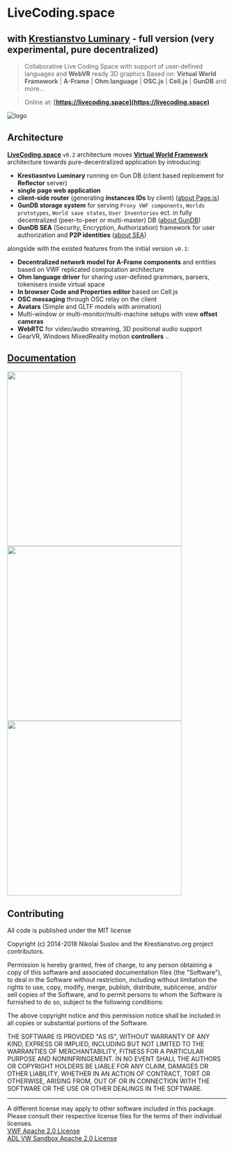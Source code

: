 # LiveCoding.space 
## with [**Krestianstvo Luminary**](https://github.com/NikolaySuslov/luminary) - full version (very experimental, pure decentralized)

> Collaborative Live Coding Space with support of user-defined languages and **WebVR** ready 3D graphics
Based on: **Virtual World Framework** | **A-Frame** | **Ohm language** | **OSC.js** | **Cell.js** | **GunDB** and more...

> Online at: **[https://livecoding.space](https://livecoding.space)**

![logo](https://krestianstvo.org/docs/assets/webimg.jpg)

## Architecture

**[LiveCoding.space](https://livecoding.space)** ```v0.2``` architecture moves **[Virtual World Framework](https://github.com/virtual-world-framework/vwf)** architecture towards pure-decentralized application by introducing:

- **Krestiasntvo Luminary** running on Gun DB (client based replcement for **Reflector** server)
- **single page web application**
- **client-side router** (generating **instances IDs** by client) ([about Page.js](https://visionmedia.github.io/page.js/))
- **GunDB storage system** for serving ```Proxy VWF components```, ```Worlds prototypes```, ```World save states```, ```User Inventories``` ect. in fully decentralized (peer-to-peer or multi-master) DB ([about GunDB](https://gun.eco/docs/Introduction))
- **GunDB SEA** (Security, Encryption, Authorization) framework for user authorization and **P2P identities** ([about SEA](https://gun.eco/docs/Auth))

alongside with the existed features from the initial version ```v0.1```:

- **Decentralized network model for A-Frame components** and entities based on VWF replicated computation architecture
- **Ohm language driver** for sharing user-defined grammars, parsers, tokenisers inside virtual space
- **In browser Code and Properties editor** based on Cell.js
- **OSC messaging** through OSC relay on the client
- **Avatars** (Simple and GLTF models with animation)
- Multi-window or multi-monitor/multi-machine setups with view **offset cameras**
- **WebRTC** for video/audio streaming, 3D positional audio support
- GearVR, Windows MixedReality motion **controllers** ..

## [Documentation](https://krestianstvo.org/docs/sdk3)

<img src="https://krestianstvo.org/img/003.jpg" width="400">
<br>
<img src="https://krestianstvo.org/img/004.jpg" width="400">
<br>
<img src="https://krestianstvo.org/img/avatar.jpg" width="400">
<br>

## Contributing

All code is published under the MIT license

Copyright (c) 2014-2018 Nikolai Suslov and the Krestianstvo.org project contributors.

Permission is hereby granted, free of charge, to any person obtaining a copy
of this software and associated documentation files (the "Software"), to deal
in the Software without restriction, including without limitation the rights
to use, copy, modify, merge, publish, distribute, sublicense, and/or sell
copies of the Software, and to permit persons to whom the Software is
furnished to do so, subject to the following conditions:

The above copyright notice and this permission notice shall be included in all
copies or substantial portions of the Software.

THE SOFTWARE IS PROVIDED "AS IS", WITHOUT WARRANTY OF ANY KIND, EXPRESS OR
IMPLIED, INCLUDING BUT NOT LIMITED TO THE WARRANTIES OF MERCHANTABILITY,
FITNESS FOR A PARTICULAR PURPOSE AND NONINFRINGEMENT. IN NO EVENT SHALL THE
AUTHORS OR COPYRIGHT HOLDERS BE LIABLE FOR ANY CLAIM, DAMAGES OR OTHER
LIABILITY, WHETHER IN AN ACTION OF CONTRACT, TORT OR OTHERWISE, ARISING FROM,
OUT OF OR IN CONNECTION WITH THE SOFTWARE OR THE USE OR OTHER DEALINGS IN THE
SOFTWARE.

----

A different license may apply to other software included in this package. Please consult their respective license files for the terms of their individual licenses.   
[VWF Apache 2.0 License](https://github.com/NikolaySuslov/livecodingspace/blob/master/licenses/LICENSE_VWF.md)  
[ADL VW Sandbox Apache 2.0 License](https://github.com/NikolaySuslov/livecodingspace/blob/master/licenses/LICENSE_ADL_Sandbox.md)